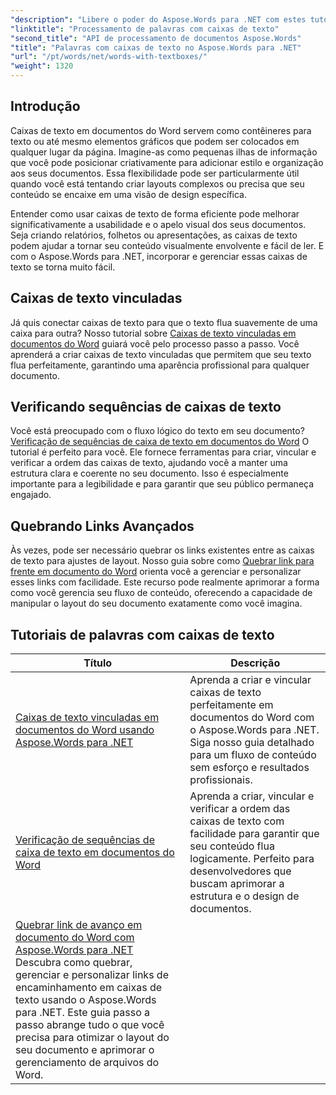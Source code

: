 ```yaml
---
"description": "Libere o poder do Aspose.Words para .NET com estes tutoriais detalhados sobre como trabalhar com caixas de texto, aprimorando o design e a funcionalidade de documentos."
"linktitle": "Processamento de palavras com caixas de texto"
"second_title": "API de processamento de documentos Aspose.Words"
"title": "Palavras com caixas de texto no Aspose.Words para .NET"
"url": "/pt/words/net/words-with-textboxes/"
"weight": 1320
---
```


## Introdução

Caixas de texto em documentos do Word servem como contêineres para texto ou até mesmo elementos gráficos que podem ser colocados em qualquer lugar da página. Imagine-as como pequenas ilhas de informação que você pode posicionar criativamente para adicionar estilo e organização aos seus documentos. Essa flexibilidade pode ser particularmente útil quando você está tentando criar layouts complexos ou precisa que seu conteúdo se encaixe em uma visão de design específica.

Entender como usar caixas de texto de forma eficiente pode melhorar significativamente a usabilidade e o apelo visual dos seus documentos. Seja criando relatórios, folhetos ou apresentações, as caixas de texto podem ajudar a tornar seu conteúdo visualmente envolvente e fácil de ler. E com o Aspose.Words para .NET, incorporar e gerenciar essas caixas de texto se torna muito fácil.

## Caixas de texto vinculadas

Já quis conectar caixas de texto para que o texto flua suavemente de uma caixa para outra? Nosso tutorial sobre [Caixas de texto vinculadas em documentos do Word](./linked-text-boxes/) guiará você pelo processo passo a passo. Você aprenderá a criar caixas de texto vinculadas que permitem que seu texto flua perfeitamente, garantindo uma aparência profissional para qualquer documento.

## Verificando sequências de caixas de texto

Você está preocupado com o fluxo lógico do texto em seu documento? [Verificação de sequências de caixa de texto em documentos do Word](./textbox-sequences-check/) O tutorial é perfeito para você. Ele fornece ferramentas para criar, vincular e verificar a ordem das caixas de texto, ajudando você a manter uma estrutura clara e coerente no seu documento. Isso é especialmente importante para a legibilidade e para garantir que seu público permaneça engajado.

## Quebrando Links Avançados

Às vezes, pode ser necessário quebrar os links existentes entre as caixas de texto para ajustes de layout. Nosso guia sobre como [Quebrar link para frente em documento do Word](./break-forward-link/) orienta você a gerenciar e personalizar esses links com facilidade. Este recurso pode realmente aprimorar a forma como você gerencia seu fluxo de conteúdo, oferecendo a capacidade de manipular o layout do seu documento exatamente como você imagina.

## Tutoriais de palavras com caixas de texto
| Título | Descrição |
| --- | --- |
| [Caixas de texto vinculadas em documentos do Word usando Aspose.Words para .NET](./linked-text-boxes/) | Aprenda a criar e vincular caixas de texto perfeitamente em documentos do Word com o Aspose.Words para .NET. Siga nosso guia detalhado para um fluxo de conteúdo sem esforço e resultados profissionais. |
| [Verificação de sequências de caixa de texto em documentos do Word](./textbox-sequences-check/) | Aprenda a criar, vincular e verificar a ordem das caixas de texto com facilidade para garantir que seu conteúdo flua logicamente. Perfeito para desenvolvedores que buscam aprimorar a estrutura e o design de documentos. |
| [Quebrar link de avanço em documento do Word com Aspose.Words para .NET](./break-forward-link/) Descubra como quebrar, gerenciar e personalizar links de encaminhamento em caixas de texto usando o Aspose.Words para .NET. Este guia passo a passo abrange tudo o que você precisa para otimizar o layout do seu documento e aprimorar o gerenciamento de arquivos do Word. |